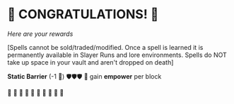 # :sparkler: CONGRATULATIONS! :sparkler: 
*Here are your rewards*

[Spells cannot be sold/traded/modified. Once a spell is learned it is permanently available in Slayer Runs and lore environments. Spells do NOT take up space in your vault and aren't dropped on death]

**Static Barrier** (-1 :large_blue_diamond:) :shield::shield:🛡️ 🔀 gain __empower__ per block

:sparkler: :sparkler: :sparkler: :sparkler: :sparkler: :sparkler: :sparkler: :sparkler: :sparkler: :sparkler: 
